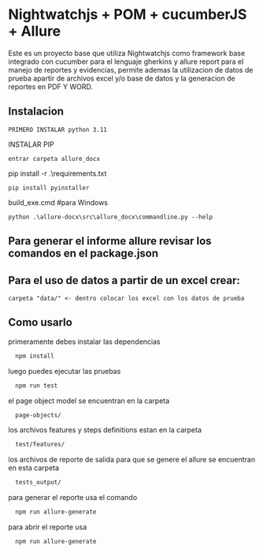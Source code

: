 
# Nightwatchjs + POM + cucumberJS + Allure

Este es un proyecto base que utiliza Nightwatchjs como framework base integrado con cucumber para el lenguaje gherkins y allure report para el manejo de reportes y evidencias, permite ademas la utilizacion de datos de prueba apartir de archivos excel y/o base de datos y la generacion de reportes en PDF Y WORD.

## Instalacion

```
PRIMERO INSTALAR python 3.11
```
INSTALAR PIP
```
entrar carpeta allure_docx
```
pip install -r .\requirements.txt
```
pip install pyinstaller
```
build_exe.cmd #para Windows
```
python .\allure-docx\src\allure_docx\commandline.py --help
```


## Para generar el informe allure revisar los comandos en el package.json


## Para el uso de datos a partir de un excel crear:
```
carpeta "data/" <- dentro colocar los excel con los datos de prueba
```


## Como usarlo

primeramente debes instalar las dependencias

```bash
  npm install
```

luego puedes ejecutar las pruebas

```bash
  npm run test
```

el page object model se encuentran en la carpeta

```bash
  page-objects/
```

los archivos features y steps definitions estan en la carpeta

```bash
  test/features/
```

los archivos de reporte de salida para que se genere el allure se encuentran en esta carpeta

```bash
  tests_output/
```

para generar el reporte usa el comando

```bash
  npm run allure-generate
```

para abrir el reporte usa

```bash
  npm run allure-generate
```
